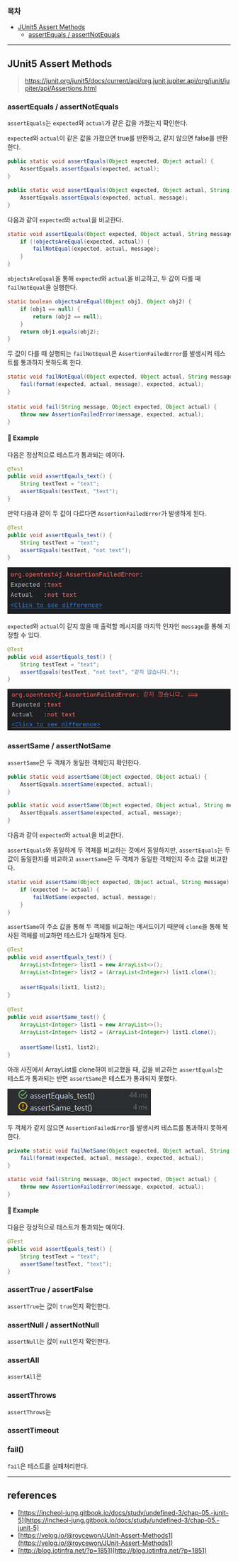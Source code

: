 ### 목차
- [JUnit5 Assert Methods](#junit5-assert-methods)
    - [assertEquals / assertNotEquals](#assertequals--assertnotequals)


---
## JUnit5 Assert Methods
> https://junit.org/junit5/docs/current/api/org.junit.jupiter.api/org/junit/jupiter/api/Assertions.html

### assertEquals / assertNotEquals
`assertEquals`는 `expected`와 `actual`가 같은 값을 가졌는지 확인한다.

`expected`와 `actual`이 같은 값을 가졌으면 true를 반환하고, 같지 않으면 false를 반환한다.

```java
public static void assertEquals(Object expected, Object actual) {
    AssertEquals.assertEquals(expected, actual);
}
```
```java
public static void assertEquals(Object expected, Object actual, String message) {
    AssertEquals.assertEquals(expected, actual, message);
}
```

다음과 같이 `expected`와 `actual`을 비교한다.
```java
static void assertEquals(Object expected, Object actual, String message) {
    if (!objectsAreEqual(expected, actual)) {
        failNotEqual(expected, actual, message);
    }
}
```
`objectsAreEqual`을 통해 `expected`와 `actual`을 비교하고, 두 값이 다를 때 `failNotEqual`을 실행한다.
```java
static boolean objectsAreEqual(Object obj1, Object obj2) {
    if (obj1 == null) {
        return (obj2 == null);
    }
    return obj1.equals(obj2);
}
```
두 값이 다를 때 실행되는 `failNotEqual`은 `AssertionFailedError`를 발생시켜 테스트를 통과하지 못하도록 한다.
```java
static void failNotEqual(Object expected, Object actual, String message) {
    fail(format(expected, actual, message), expected, actual);
}

static void fail(String message, Object expected, Object actual) {
    throw new AssertionFailedError(message, expected, actual);
}
```

#### 📌 Example
다음은 정상적으로 테스트가 통과되는 예이다.
```java
@Test
public void assertEqauls_text() {
    String textText = "text";
    assertEquals(testText, "text");
}
```

만약 다음과 같이 두 값이 다르다면 `AssertionFailedError`가 발생하게 된다.

```java
@Test
public void assertEquals_test() {
    String testText = "text";
    assertEquals(testText, "not text");
}
```

![picture1](images/JUnit5-assert-Methods/JUnit5-assert-Method-1.png)

`expected`와 `actual`이 같지 않을 때 출력할 메시지를 마지막 인자인 `message`를 통해 지정할 수 있다.

```java
@Test
public void assertEquals_test() {
    String testText = "text";
    assertEquals(testText, "not text", "같지 않습니다.");
}
```

![picture2](images/JUnit5-assert-Methods/JUnit5-assert-Method-2.png)

### assertSame / assertNotSame
`assertSame`은 두 객체가 동일한 객체인지 확인한다.

```java
public static void assertSame(Object expected, Object actual) {
    AssertEquals.assertSame(expected, actual);
}
```
```java
public static void assertSame(Object expected, Object actual, String message) {
    AssertEquals.assertSame(expected, actual, message);
}
```

다음과 같이 `expected`와 `actual`을 비교한다.

`assertEquals`와 동일하게 두 객체를 비교하는 것에서 동일하지만, `assertEquals`는 두 값이 동일한지를 비교하고 `assertSame`은 두 객체가 동일한 객체인지 주소 값을 비교한다.

```java
static void assertSame(Object expected, Object actual, String message) {
    if (expected != actual) {
        failNotSame(expected, actual, message);
    }
}
```

`assertSame`이 주소 값을 통해 두 객체를 비교하는 메서드이기 때문에 `clone`을 통해 복사된 객체를 비교하면 테스트가 실패하게 된다.
```java
@Test
public void assertEquals_test() {
    ArrayList<Integer> list1 = new ArrayList<>();
    ArrayList<Integer> list2 = (ArrayList<Integer>) list1.clone();

    assertEquals(list1, list2);
}

@Test
public void assertSame_test() {
    ArrayList<Integer> list1 = new ArrayList<>();
    ArrayList<Integer> list2 = (ArrayList<Integer>) list1.clone();

    assertSame(list1, list2);
}
```

아래 사진에서 ArrayList를 clone하여 비교했을 때, 값을 비교하는 `assertEquals`는 테스트가 통과되는 반면 `assertSame`은 테스트가 통과되지 못했다.

![picture3](images/JUnit5-assert-Methods/JUnit5-assert-Method-3.png)

두 객체가 같지 않으면 `AssertionFailedError`를 발생시켜 테스트를 통과하지 못하게 한다.
```java
private static void failNotSame(Object expected, Object actual, String message) {
    fail(format(expected, actual, message), expected, actual);
}
```
```java
static void fail(String message, Object expected, Object actual) {
    throw new AssertionFailedError(message, expected, actual);
}
```

#### 📌 Example
다음은 정상적으로 테스트가 통과되는 예이다.

```java
@Test
public void assertEquals_test() {
    String testText = "text";
    assertSame(testText, "text");
}
```

### assertTrue / assertFalse
`assertTrue`는 값이 `true`인지 확인한다.

### assertNull / assertNotNull
`assertNull`는 값이 `null`인지 확인한다.

### assertAll
`assertAll`은 

### assertThrows
`assertThrows`는 

### assertTimeout

### fail()
`fail`은 테스트를 실패처리한다.

---
## references
- [https://incheol-jung.gitbook.io/docs/study/undefined-3/chap-05.-junit-5](https://incheol-jung.gitbook.io/docs/study/undefined-3/chap-05.-junit-5)
- [https://velog.io/@roycewon/JUnit-Assert-Methods1](https://velog.io/@roycewon/JUnit-Assert-Methods1)
- [http://blog.iotinfra.net/?p=1851](http://blog.iotinfra.net/?p=1851)